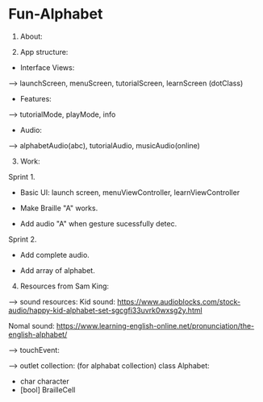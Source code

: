 # Fun-Alphabet

1. About:


2. App structure:

- Interface Views:

--> launchScreen, menuScreen, tutorialScreen, learnScreen (dotClass)

- Features:

--> tutorialMode, playMode, info

- Audio: 

--> alphabetAudio(abc), tutorialAudio, musicAudio(online)

3. Work:

Sprint 1. 

- Basic UI: launch screen, menuViewController, learnViewController

- Make Braille "A" works.

- Add audio "A" when gesture sucessfully detec.

Sprint 2. 

- Add complete audio.

- Add array of alphabet.


4. Resources from Sam King:

--> sound resources:
Kid sound:
https://www.audioblocks.com/stock-audio/happy-kid-alphabet-set-sgcgfi33uvrk0wxsg2y.html

Nomal sound:
https://www.learning-english-online.net/pronunciation/the-english-alphabet/

--> touchEvent: 

--> outlet collection: (for alphabat collection)
class Alphabet:
- char character 
- [bool] BrailleCell 

